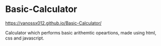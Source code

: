 # Basic-Calculator
https://vanossx012.github.io/Basic-Calculator/

Calculator which performs basic arithemtic opeartions, made using html, css and javascript.
